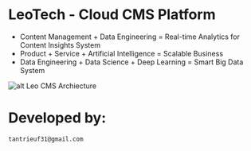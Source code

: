 LeoTech - Cloud CMS Platform
====================

* Content Management + Data Engineering = Real-time Analytics for Content Insights System
* Product + Service + Artificial Intelligence = Scalable Business
* Data Engineering + Data Science + Deep Learning = Smart Big Data System

![alt Leo CMS Archiecture](https://git.blueseed.tv/future-tech/leo-cms/raw/master/documents/Leo-CMS-Architecture.jpg)

Developed by:
====================
	tantrieuf31@gmail.com
	
